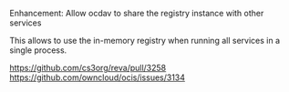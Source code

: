 Enhancement: Allow ocdav to share the registry instance with other services

This allows to use the in-memory registry when running all services in a
single process.

https://github.com/cs3org/reva/pull/3258
https://github.com/owncloud/ocis/issues/3134
